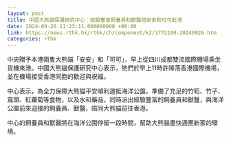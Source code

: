 ```yaml
---
layout: post
title: 中國大熊貓保護研究中心：經驗豐富飼養員和獸醫陪安安和可可赴港
date: 2024-09-26 11:23:11.000000000 +08:00
link: https://news.rthk.hk/rthk/ch/component/k2/1772109-20240926.htm
categories: rthk
---
```


中央贈予本港兩隻大熊貓「安安」和「可可」，早上從四川成都雙流國際機場乘坐貨機來港。中國大熊貓保護研究中心表示，牠們於早上11時許降落香港國際機場，並在機場接受香港同胞的歡迎與祝福。

中心表示，為全力保障大熊貓平安順利運抵海洋公園，準備了充足的竹筍、竹子、窩頭、紅蘿蔔等食物，以及水和藥品，同時派出經驗豐富的飼養員和獸醫，與海洋公園前來迎接的飼養員、獸醫，陪同大熊貓前往香港。

中心的飼養員和獸醫將在海洋公園停留一段時間，幫助大熊貓盡快適應新家的環境。
